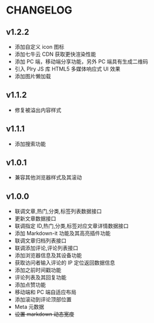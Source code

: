 # CHANGELOG

## v1.2.2

- 添加自定义 icon 图标
- 添加七牛云 CDN 获取更快渲染性能
- 添加 PC 端，移动端分享功能，另外 PC 端具有生成二维码
- 引入 Plry JS 库 HTML5 多媒体响应式 UI 效果
- 添加图片懒加载

## v1.1.2

- 修复被溢出内容样式

## v1.1.1

- 添加搜索功能

## v1.0.1

- 兼容其他浏览器样式及其滚动

## v1.0.0

- 联调文章,热门,分类,标签列表数据接口
- 更新文章数据接口
- 联调指定 ID,热门,分类,标签对应文章详情数据接口
- 添加 Markdown-it 功能及其高亮插件功能
- 联调文章归档列表接口
- 联调添加评论,评论列表接口
- 添加浏览器信息及其设备功能
- 获取访问者输入评论的 IP 定位返回数据信息
- 添加之前时间戳功能
- 评论列表及其回复功能
- 添加点赞功能
- 移动端和 PC 端自适应布局
- 添加滚动到评论顶部位置
- Meta 元数据
- ~~设置 markdown 动态宽度~~
